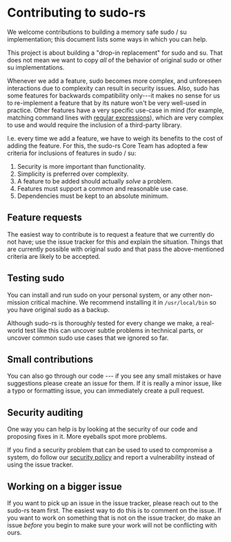 # Contributing to sudo-rs

We welcome contributions to building a memory safe sudo / su implementation; this document lists
some ways in which you can help.

This project is about building a "drop-in replacement" for sudo and su. That does not mean we want
to copy *all* of the behavior of original sudo or other su implementations.

Whenever we add a feature, sudo becomes more complex, and unforeseen interactions due to complexity
can result in security issues. Also, sudo has some features for backwards compatibility only---it makes no
sense for us to re-implement a feature that by its nature won't be very well-used in practice. Other features
have a very specific use-case in mind (for example, matching command lines with [regular expressions](https://xkcd.com/1171/)),
which are very complex to use and would require the inclusion of a third-party library.

I.e. every time we add a feature, we have to weigh its benefits to the cost of adding the feature.
For this, the sudo-rs Core Team has adopted a few criteria for inclusions of features in sudo / su:

1. Security is more important than functionality.
2. Simplicity is preferred over complexity.
3. A feature to be added should actually *solve* a problem.
4. Features must support a common and reasonable use case.
5. Dependencies must be kept to an absolute minimum.

## Feature requests

The easiest way to contribute is to request a feature that we currently do not have; use
the issue tracker for this and explain the situation. Things that are currently possible
with original sudo and that pass the above-mentioned criteria are likely to be accepted.

## Testing sudo

You can install and run sudo on your personal system, or any other non-mission critical
machine. We recommend installing it in `/usr/local/bin` so you have original sudo as a backup.

Although sudo-rs is thoroughly tested for every change we make, a real-world test like this
can uncover subtle problems in technical parts, or uncover common sudo use cases that we
ignored so far.

## Small contributions

You can also go through our code --- if you see any small mistakes or have suggestions
please create an issue for them.  If it is really a minor issue, like a typo or formatting
issue, you can immediately create a pull request.

## Security auditing

One way you can help is by looking at the security of our code and proposing fixes in it.
More eyeballs spot more problems.

If you find a security problem that can be used to used to compromise a system,
do follow our [security policy] and report a vulnerability instead of using the
issue tracker.

[security policy]: https://github.com/memorysafety/sudo-rs/security/policy

## Working on a bigger issue

If you want to pick up an issue in the issue tracker, please reach out to the
sudo-rs team first. The easiest way to do this is to comment on the issue. If you want
to work on something that is not on the issue tracker, do make an issue *before* you
begin to make sure your work will not be conflicting with ours.


